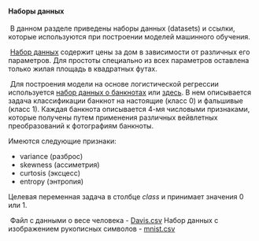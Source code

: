 #### Наборы данных

​	В данном разделе приведены наборы данных (datasets) и ссылки, которые используются при построении моделей машинного обучения.

​	 [Набор данных](kc_house_data_reduced.csv) содержит цены за дом в зависимости от различных его параметров. Для простоты специально из всех параметров оставлена только жилая площадь в квадратных футах.

​	Для построения модели на основе логистической регрессии используется [набор данных о банкнотах](ml-intro-master\datasets\data_banknote_authentication.txt) или [здесь](https://archive.ics.uci.edu/ml/datasets/banknote+authentication#). В нем описывается задача классификации банкнот на настоящие (класс 0) и фальшивые (класс 1). Каждая банкнота описывается 4-мя числовыми признаками, которые получены путем применения различных вейвлетных преобразований к фотографиям банкноты.

Имеются следующие признаки:
* variance (разброс)
* skewness (ассиметрия)
* curtosis (эксцесс)
* entropy (энтропия)

Целевая переменная задача в столбце *class* и принимает значения 0 или 1.

​	Файл с данными о весе человека - [Davis.csv](Davis.csv)
​	Набор данных с изображением рукописных символов - [mnist.csv]() 
